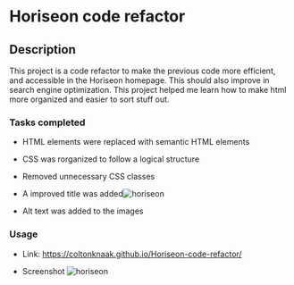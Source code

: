 # Horiseon code refactor

## Description

This project is a code refactor to make the previous code more efficient, and accessible in the Horiseon homepage. This should also improve in search engine optimization. This project helped me learn how to make html more organized and easier to sort stuff out.

### Tasks completed

- HTML elements were replaced with semantic HTML elements
- CSS was rorganized to follow a logical structure
- Removed unnecessary CSS classes
- A improved title was added![horiseon](https://user-images.githubusercontent.com/115902644/206784191-74e4f94b-dcc8-41fc-bbb1-723ea140b3e7.png)

- Alt text was added to the images

### Usage

- Link: https://coltonknaak.github.io/Horiseon-code-refactor/

- Screenshot ![horiseon](https://user-images.githubusercontent.com/115902644/206784191-74e4f94b-dcc8-41fc-bbb1-723ea140b3e7.png)
